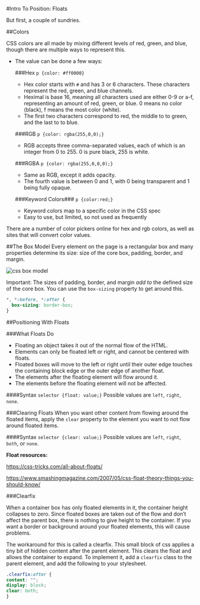 #Intro To Position: Floats

But first, a couple of sundries.

##Colors

CSS colors are all made by mixing different levels of red, green, and blue, though there are multiple ways to represent this.

- The value can be done a few ways:

  ###Hex
  `p {color: #ff0000}`

    - Hex color starts with `#` and has 3 or 6 characters. These characters represent the red, green, and blue channels.
    - Heximal is base 16, meaning all characters used are either 0-9 or a-f, representing an amount of red, green, or blue. 0 means no color (black), f means the most color (white).
    - The first two characters correspond to red, the middle to to green, and the last to to blue.

  ###RGB
  `p {color: rgba(255,0,0);}`

    - RGB accepts three comma-separated values, each of which is an integer from 0 to 255. 0 is pure black, 255 is white.

  ###RGBA
  `p {color: rgba(255,0,0,0);}`
    - Same as RGB, except it adds opacity.
    - The fourth value is between 0 and 1, with 0 being transparent and 1 being fully opaque.

  ###Keyword Colors###
  `p {color:red;}`
    - Keyword colors map to a specific color in the CSS spec
    - Easy to use, but limited, so not used as frequently

There are a number of color pickers online for hex and rgb colors, as well as sites that will convert color values.

##The Box Model
Every element on the page is a rectangular box and many properties determine its size: size of the core box, padding, border, and margin.

![css box model](https://developer.apple.com/library/mac/documentation/AppleApplications/Conceptual/Safari_Developer_Guide/Art/box_model_metrics_2x.png)

Important: The sizes of padding, border, and margin _add to_ the defined size of the core box. You can use the `box-sizing` property to get around this.

```css
*, *:before, *:after {
  box-sizing: border-box;
}
```


##Positioning With Floats

###What Floats Do
- Floating an object takes it out of the normal flow of the HTML.
- Elements can only be floated left or right, and cannot be centered with floats.
- Floated boxes will move to the left or right until their outer edge touches the containing block edge or the outer edge of another float.
- The elements after the floating element will flow around it.
- The elements before the floating element will not be affected.

####Syntax
`selector {float: value;}`
Possible values are `left`, `right`, `none`.


###Clearing Floats
When you want other content from flowing around the floated items, apply the `clear` property to the element you want to not flow around floated items.


####Syntax
`selector {clear: value;}`
Possible values are `left`, `right`, `both`, or `none`.

__Float resources:__

https://css-tricks.com/all-about-floats/

https://www.smashingmagazine.com/2007/05/css-float-theory-things-you-should-know/


###Clearfix

When a container box has only floated elements in it, the container height collapses to zero. Since floated boxes are taken out of the flow and don’t affect the parent box, there is nothing to give height to the container. If you want a border or background around your floated elements, this will cause problems.

The workaround for this is called a clearfix. This small block of css applies a tiny bit of hidden content after the parent element. This clears the float and allows the container to expand. To implement it, add a `clearfix` class to the parent element, and add the following to your stylesheet.

```css
.clearfix:after {
content: "";
display: block;
clear: both;
}
```